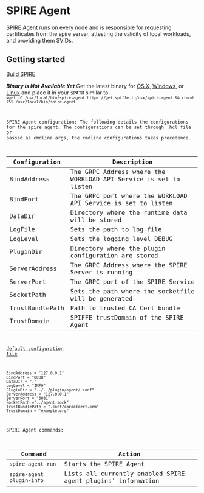 # SPIRE Agent  
SPIRE Agent runs on every node and is responsible for requesting certificates from the spire server, attesting the validity of local workloads, and providing them SVIDs.

## Getting started
[Build SPIRE](../README.md)

_**Binary is Not Available Yet**_
Get the latest binary for [OS X](https://get.spiffe.io/osx/spire-agent), [Windows](https://get.spiffe.io/windows/spire-agent.exe), 
or [Linux](https://get.spiffe.io/linux/spire-agent) and place it in your `$PATH` similar to 
<code>
`wget -O /usr/local/bin/spire-agent https://get.spiffe.io/osx/spire-agent && chmod 755 /usr/local/bin/spire-agent`


SPIRE Agent configuration:
The following details the configurations for the spire agent.
The configurations can be set through .hcl file or passed as cmdline args, the cmdline configurations takes precedence.

 |Configuration          | Description                                                          |
 |-----------------------|----------------------------------------------------------------------|
 |BindAddress            |  The GRPC Address where the WORKLOAD API Service is set to listen    |
 |BindPort               |  The GRPC port where the WORKLOAD API Service is set to listen       |
 |DataDir                |  Directory where the runtime data will be stored                     |
 |LogFile                |  Sets the path to log file                                           |
 |LogLevel               |  Sets the logging level DEBUG|INFO|WARN|ERROR>                       |
 |PluginDir              |  Directory where the plugin configuration are stored                 |
 |ServerAddress          |  The GRPC Address where the SPIRE Server is running                  |
 |ServerPort             |  The GRPC port of the SPIRE Service                                  |
 |SocketPath             |  Sets the path where the socketfile will be generated                |
 |TrustBundlePath        |  Path to trusted CA Cert bundle                                      |
 |TrustDomain            |  SPIFFE trustDomain of the SPIRE Agent                               |


[default configuration file](./.conf/default_agent_config.hcl) 

```
BindAddress = "127.0.0.1"
BindPort = "8088"
DataDir = "."
LogLevel = "INFO"
PluginDir = "../../plugin/agent/.conf"
ServerAddress = "127.0.0.1"
ServerPort = "8081"
SocketPath ="../agent.sock"
TrustBundlePath = ".conf/carootcert.pem"
TrustDomain = "example.org"
```


SPIRE Agent commands:

 |Command                   | Action                                                           |
 |--------------------------|------------------------------------------------------------------|
 |`spire-agent run    `     |  Starts the SPIRE Agent                                          |
 |`spire-agent plugin-info` |  Lists all currently enabled SPIRE agent plugins' information    |
